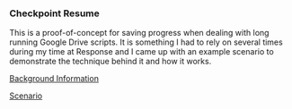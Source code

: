 ### Checkpoint Resume
This is a proof-of-concept for saving progress when dealing with long running Google Drive scripts. It is something I had to rely on several times during my time at Response and I came up with an example scenario to demonstrate the technique behind it and how it works.

[Background Information](./pages/background.md)

[Scenario](./pages/scenario.md)